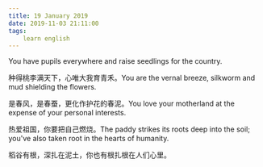 ```yaml
---
title: 19 January 2019
date: 2019-11-03 21:11:00
tags:
    learn english
---
```

You have pupils everywhere and raise seedlings
for the country.

种得桃李满天下，心唯大我育青禾。You are the vernal breeze, silkworm and mud
shielding the flowers.

是春风，是春蚕，更化作护花的春泥。You love your motherland at the expense of your
personal interests. 

热爱祖国，你要把自己燃烧。The paddy strikes its roots deep into the soil;
you've also taken root
in the hearts of humanity.

稻谷有根，深扎在泥土，你也有根扎根在人们心里。